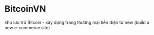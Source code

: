 # BitcoinVN
kho lưu trữ Bitcoin  - xây dựng trang thương mại tiền điện tử new  (build a new e-commerce site)
